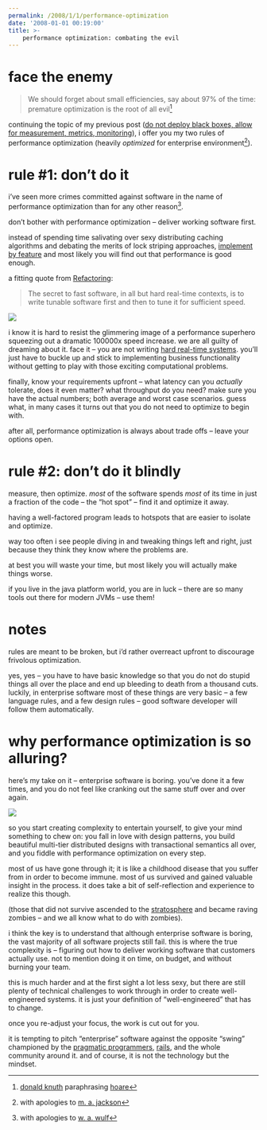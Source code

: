 ```yaml
---
permalink: /2008/1/1/performance-optimization
date: '2008-01-01 00:19:00'
title: >-
    performance optimization: combating the evil
---
```


# face the enemy

> We should forget about small efficiencies, say about 97% of the time:
> premature optimization is the root of all evil[^1]

continuing the topic of my previous post ([do not deploy black boxes,
allow for measurement, metrics, monitoring](/2007/8/24/mopping-up)), i
offer you my two rules of performance optimization (heavily *optimized*
for enterprise environment[^2]).

# rule #1: don’t do it

i’ve seen more crimes committed against software in the name of
performance optimization than for any other reason[^3].

don’t bother with performance optimization – deliver working software
first.

instead of spending time salivating over sexy distributing caching
algorithms and debating the merits of lock striping approaches,
[implement by
feature](http://www.ayeconference.com/Articles/ImplementByFeature.html)
and most likely you will find out that performance is good enough.

a fitting quote from
[Refactoring](http://martinfowler.com/books.html#refactoring):

> The secret to fast software, in all but hard real-time contexts, is to
> write tunable software first and then to tune it for sufficient speed.

<img src="/assets/2007/11/26/runner_in_flight.jpg" data-hspace="10" data-align="right" />

i know it is hard to resist the glimmering image of a performance
superhero squeezing out a dramatic 100000x speed increase. we are all
guilty of dreaming about it. face it – you are not writing [hard
real-time
systems](http://en.wikipedia.org/wiki/Real_time#Hard_and_soft_real-time_systems).
you’ll just have to buckle up and stick to implementing business
functionality without getting to play with those exciting computational
problems.

finally, know your requirements upfront – what latency can you
*actually* tolerate, does it even matter? what throughput do you need?
make sure you have the actual numbers; both average and worst case
scenarios. guess what, in many cases it turns out that you do not need
to optimize to begin with.

after all, performance optimization is always about trade offs – leave
your options open.

# rule #2: don’t do it blindly

measure, then optimize. *most* of the software spends *most* of its time
in just a fraction of the code – the “hot spot” – find it and optimize
it away.

having a well-factored program leads to hotspots that are easier to
isolate and optimize.

way too often i see people diving in and tweaking things left and right,
just because they think they know where the problems are.

at best you will waste your time, but most likely you will actually make
things worse.

if you live in the java platform world, you are in luck – there are so
many tools out there for modern JVMs – use them!

# notes

rules are meant to be broken, but i’d rather overreact upfront to
discourage frivolous optimization.

yes, yes – you have to have basic knowledge so that you do not do stupid
things all over the place and end up bleeding to death from a thousand
cuts. luckily, in enterprise software most of these things are very
basic – a few language rules, and a few design rules – good software
developer will follow them automatically.

# why performance optimization is so alluring?

here’s my take on it – enterprise software is boring. you’ve done it a
few times, and you do not feel like cranking out the same stuff over and
over again.

<img src="/assets/2008/1/1/gloves2.jpg" data-hspace="10" data-align="right" />

so you start creating complexity to entertain yourself, to give your
mind something to chew on: you fall in love with design patterns, you
build beautiful multi-tier distributed designs with transactional
semantics all over, and you fiddle with performance optimization on
every step.

most of us have gone through it; it is like a childhood disease that you
suffer from in order to become immune. most of us survived and gained
valuable insight in the process. it does take a bit of self-reflection
and experience to realize this though.

(those that did not survive ascended to the
[stratosphere](http://www.joelonsoftware.com/articles/fog0000000018.html)
and became raving zombies – and we all know what to do with zombies).

i think the key is to understand that although enterprise software is
boring, the vast majority of all software projects still fail. this is
where the true complexity is – figuring out how to deliver working
software that customers actually use. not to mention doing it on time,
on budget, and without burning your team.

this is much harder and at the first sight a lot less sexy, but there
are still plenty of technical challenges to work through in order to
create well-engineered systems. it is just your definition of
“well-engineered” that has to change.

once you re-adjust your focus, the work is cut out for you.

it is tempting to pitch “enterprise” software against the opposite
“swing” championed by the [pragmatic
programmers](http://www.pragprog.com/),
[rails](http://www.rubyonrails.org/), and the whole community around it.
and of course, it is not the technology but the mindset.

[^1]: [donald knuth](http://en.wikipedia.org/wiki/Donald_Knuth)
paraphrasing [hoare](http://en.wikipedia.org/wiki/C._A._R._Hoare)

[^2]: with apologies to [m. a.
jackson](http://en.wikipedia.org/wiki/Michael_A._Jackson)

[^3]: with apologies to [w. a.
wulf](http://en.wikipedia.org/wiki/William_Wulf)
